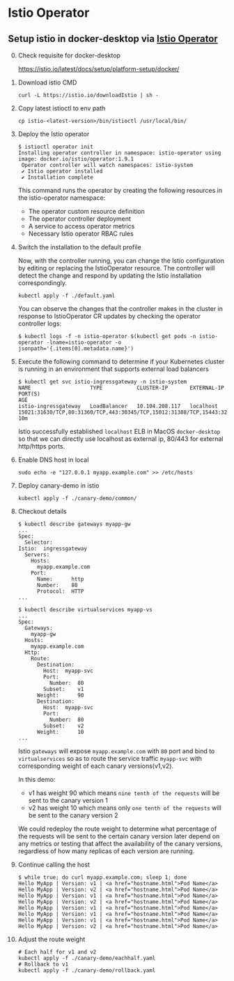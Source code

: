 # Istio Operator

## Setup istio in docker-desktop via [Istio Operator](https://istio.io/latest/docs/setup/install/operator/)

0. Check requisite for docker-desktop

    https://istio.io/latest/docs/setup/platform-setup/docker/

1. Download istio CMD

    ```
    curl -L https://istio.io/downloadIstio | sh -
    ```

2. Copy latest istioctl to env path

    ```
    cp istio-<latest-version>/bin/istioctl /usr/local/bin/
    ```

3. Deploy the Istio operator
   
   ```
   $ istioctl operator init
   Installing operator controller in namespace: istio-operator using image: docker.io/istio/operator:1.9.1
    Operator controller will watch namespaces: istio-system
    ✔ Istio operator installed
    ✔ Installation complete
   ```
    This command runs the operator by creating the following resources in the istio-operator namespace:

    - The operator custom resource definition
    - The operator controller deployment
    - A service to access operator metrics
    - Necessary Istio operator RBAC rules

4. Switch the installation to the default profile
   
   Now, with the controller running, you can change the Istio configuration by editing or replacing the IstioOperator resource. The controller will detect the change and respond by updating the Istio installation correspondingly.

    ```
    kubectl apply -f ./default.yaml
    ```
   You can observe the changes that the controller makes in the cluster in response to IstioOperator CR updates by checking the operator controller logs:

    ```
    $ kubectl logs -f -n istio-operator $(kubectl get pods -n istio-operator -lname=istio-operator -o jsonpath='{.items[0].metadata.name}')
    ```

5. Execute the following command to determine if your Kubernetes cluster is running in an environment that supports external load balancers

    ```
    $ kubectl get svc istio-ingressgateway -n istio-system
    NAME                   TYPE           CLUSTER-IP       EXTERNAL-IP   PORT(S)                                                                      AGE
    istio-ingressgateway   LoadBalancer   10.104.208.117   localhost     15021:31630/TCP,80:31360/TCP,443:30345/TCP,15012:31388/TCP,15443:32414/TCP   10m
    ```
    Istio successfully established `localhost` ELB in MacOS `docker-desktop` so that we can directly use localhost as external ip, 80/443 for external http/https ports.

6. Enable DNS host in local

    ```
    sudo echo -e "127.0.0.1 myapp.example.com" >> /etc/hosts
    ```

7. Deploy canary-demo in istio
   
    ```
    kubectl apply -f ./canary-demo/common/
    ```

8. Checkout details 

    ```
    $ kubectl describe gateways myapp-gw
    ...
    Spec:
      Selector:
    Istio:  ingressgateway
      Servers:
        Hosts:
          myapp.example.com
        Port:
          Name:      http
          Number:    80
          Protocol:  HTTP
    ...
    ```
    ```
    $ kubectl describe virtualservices myapp-vs
    ...
    Spec:
      Gateways:
        myapp-gw
      Hosts:
        myapp.example.com
      Http:
        Route:
          Destination:
            Host:  myapp-svc
            Port:
              Number:  80
            Subset:    v1
          Weight:      90
          Destination:
            Host:  myapp-svc
            Port:
              Number:  80
            Subset:    v2
          Weight:      10
    ...
    ```
    Istio `gateways` will expose `myapp.example.com` with `80` port and bind to `virtualservices` so as to route the service traffic `myapp-svc` with corresponding weight of each canary versions(v1,v2).

    In this demo:
    - v1 has weight 90 which means `nine tenth of the requests` will be sent to the canary version 1
    - v2 has weight 10 which means only `one tenth of the requests` will be sent to the canary version 2
  
    We could redeploy the route weight to determine what percentage of the requests will be sent to the certain canary version later depend on any metrics or testing that affect the availability of the canary versions, regardless of how many replicas of each version are running.

9. Continue calling the host

    ```
    $ while true; do curl myapp.example.com; sleep 1; done
    Hello MyApp | Version: v1 | <a href="hostname.html">Pod Name</a>
    Hello MyApp | Version: v2 | <a href="hostname.html">Pod Name</a>
    Hello MyApp | Version: v1 | <a href="hostname.html">Pod Name</a>
    Hello MyApp | Version: v2 | <a href="hostname.html">Pod Name</a>
    Hello MyApp | Version: v1 | <a href="hostname.html">Pod Name</a>
    Hello MyApp | Version: v1 | <a href="hostname.html">Pod Name</a>
    Hello MyApp | Version: v1 | <a href="hostname.html">Pod Name</a>
    Hello MyApp | Version: v2 | <a href="hostname.html">Pod Name</a>
    ```

10. Adjust the route weight

    ```
    # Each half for v1 and v2
    kubectl apply -f ./canary-demo/eachhalf.yaml
    # Rollback to v1
    kubectl apply -f ./canary-demo/rollback.yaml
    ```


